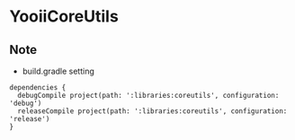 # YooiiCoreUtils
## Note
- build.gradle setting  
```
dependencies {  
  debugCompile project(path: ':libraries:coreutils', configuration: 'debug')  
  releaseCompile project(path: ':libraries:coreutils', configuration: 'release')  
}
```

